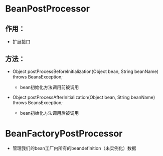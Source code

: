 # BeanPostProcessor

## 作用：
- 扩展接口

## 方法：
- Object postProcessBeforeInitialization(Object bean, String beanName) throws BeansException;
  - bean初始化方法调用前被调用

- Object postProcessAfterInitialization(Object bean, String beanName) throws BeansException;
  - bean初始化方法调用后被调用


# BeanFactoryPostProcessor
- 管理我们的bean工厂内所有的beandefinition（未实例化）数据
